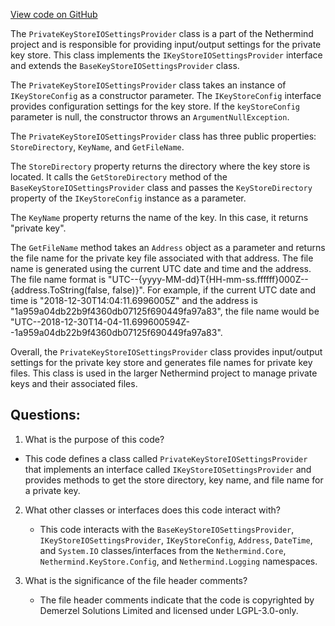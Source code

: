 [View code on GitHub](https://github.com/NethermindEth/nethermind/src/Nethermind/Nethermind.KeyStore/PrivateKeyStoreIOSettingsProvider.cs)

The `PrivateKeyStoreIOSettingsProvider` class is a part of the Nethermind project and is responsible for providing input/output settings for the private key store. This class implements the `IKeyStoreIOSettingsProvider` interface and extends the `BaseKeyStoreIOSettingsProvider` class. 

The `PrivateKeyStoreIOSettingsProvider` class takes an instance of `IKeyStoreConfig` as a constructor parameter. The `IKeyStoreConfig` interface provides configuration settings for the key store. If the `keyStoreConfig` parameter is null, the constructor throws an `ArgumentNullException`.

The `PrivateKeyStoreIOSettingsProvider` class has three public properties: `StoreDirectory`, `KeyName`, and `GetFileName`. 

The `StoreDirectory` property returns the directory where the key store is located. It calls the `GetStoreDirectory` method of the `BaseKeyStoreIOSettingsProvider` class and passes the `KeyStoreDirectory` property of the `IKeyStoreConfig` instance as a parameter. 

The `KeyName` property returns the name of the key. In this case, it returns "private key".

The `GetFileName` method takes an `Address` object as a parameter and returns the file name for the private key file associated with that address. The file name is generated using the current UTC date and time and the address. The file name format is "UTC--{yyyy-MM-dd}T{HH-mm-ss.ffffff}000Z--{address.ToString(false, false)}". For example, if the current UTC date and time is "2018-12-30T14:04:11.6996005Z" and the address is "1a959a04db22b9f4360db07125f690449fa97a83", the file name would be "UTC--2018-12-30T14-04-11.699600594Z--1a959a04db22b9f4360db07125f690449fa97a83".

Overall, the `PrivateKeyStoreIOSettingsProvider` class provides input/output settings for the private key store and generates file names for private key files. This class is used in the larger Nethermind project to manage private keys and their associated files.
## Questions: 
 1. What is the purpose of this code?
   - This code defines a class called `PrivateKeyStoreIOSettingsProvider` that implements an interface called `IKeyStoreIOSettingsProvider` and provides methods to get the store directory, key name, and file name for a private key.

2. What other classes or interfaces does this code interact with?
   - This code interacts with the `BaseKeyStoreIOSettingsProvider`, `IKeyStoreIOSettingsProvider`, `IKeyStoreConfig`, `Address`, `DateTime`, and `System.IO` classes/interfaces from the `Nethermind.Core`, `Nethermind.KeyStore.Config`, and `Nethermind.Logging` namespaces.

3. What is the significance of the file header comments?
   - The file header comments indicate that the code is copyrighted by Demerzel Solutions Limited and licensed under LGPL-3.0-only.